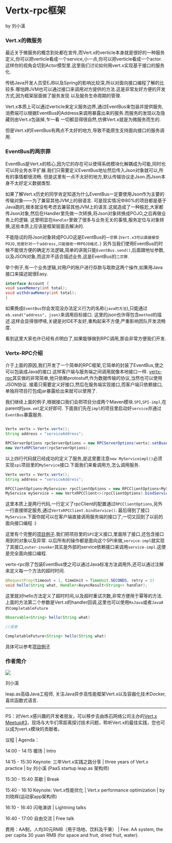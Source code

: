 # Vertx-rpc框架 #

by 刘小溪

### Vert.x的微服务
最近关于微服务的概念到处都在宣传,而Vert.x的verticle本身就是很好的一种服务定义,你可以把verticle看成一个service,小一点,你可以把verticle看成一个actor.
这样你的视角会切到Actor模型里.这里我们讨论如何用vert.x实现基于接口的服务化.

传统Java开发人员受EJB以及Spring的影响比较深,所以对面向接口编程了解的比较多.哪怕跨JVM也可以通过接口来调用对方提供的方法.这是非常友好方便的开发方式,因为框架层面做了服务发现
以及服务生命周期的管理.

Vert.x本质上可以通过verticle来定义服务边界,通过EventBus来包装并提供服务,消费端可以根据EventBus的Address来调用暴露出来的服务.而服务的发现以及隐藏则由Vert.x包装掉,乍一看
一切都显得很自然,仿佛Vert.x就是为微服务而生的.

但是Vert.x的EventBus有两点不太好的地方,导致不能原生支持面向接口的服务调用.


### EventBus的两宗罪
EventBus是Vert.x的核心,因为它的存在可以使得系统模块化解耦成为可能,同时也可以将业务水平扩展.我们只需要定义EventBus地址然后传入Json对象就可以,所有的事情都很流畅.
但是这里有一点不太好的地方,默认传输协议走Json.而Json本身不太好定义数据类型.

如果了解Vert.x历史的同学肯定知道为什么EventBus一定要使用Json作为主要的传输对象——为了兼容其他JVM上的弱语言.
可是现实情况中80%的项目都是基于Java跑的,根本就没有考虑去兼容其他JVM上的语言.这就造成了一种尴尬,大家都传Json对象,然后在Handler里先做一次转换,将Json对象转换成POJO,之后再做业务上的逻辑.
这里明显在`Handler`里做了很多与业务无关的事情,服务定位与对象转换,这些本质上应该是框架层面去解决的.

不能隐试的将Json对象转成POJO这是EventBus的`一宗罪`.(`Vert.x3可以直接接受POJO,但是针对一个address,只能接收一种POJO格式.`)
另外当我们使用EventBus的时候不能很方便的确定方法逻辑,简单的讲我只能`EventBus.send()`,后面跟地址参数,以及JSON对象,而这并不适合描述业务,这是EventBus的`二宗罪`.

举个例子,有一个业务逻辑,对用户的账户进行存款与取款这两个操作,如果用Java接口来描述就很Easy.

```java
interface Account {
void saveMemory(int total);
void withdrawMemory(int total);
}
```

如果换成`EventBus`你会发现没办法定义行为的名称(`java的方法`),只能通过`eb.send("address", json)`来调用目标接口.
这里的json也许得包含`method`的描述.这样会显得很啰嗦,关键是对IDE不友好,重构起来不方便,严重影响团队开发流畅度.

看到这里大家也许已经有点明白了,如果能够做到RPC调用,那会非常方便我们开发.

### Vertx-RPC介绍
介于上面的原因,我们开发了一个简单的RPC框架,它简单的封装了EventBus,使之可以包装成Java的接口.这样客户端与服务端之间调用就像本地接口一样.
[vertx-rpc](https://github.com/LeapAppServices/vertx-rpc)其实做的非常简单,他只依赖protostuff,作为数据传输的协议,当然也可以使用JSON协议.
接着只需要定义好接口,然后在服务端实现接口,而客户端只依赖接口,单独将项目打包成jar暴露给出来就可以使用了.

我们继续上面的例子,根据接口我们会把项目分成两个Maven模块.`SPI`,`SPI-impl`,在parent的`pom.xml`定义好即可.
下面我们先在`impl`的项目里启动好`service`并通过`EventBus`暴露服务.

```java

Vertx vertx = Vertx.vertx();
String address = "serviceAddress";

RPCServerOptions rpcServerOptions = new RPCServerOptions(vertx).setBusAddress(address).addService(new MyServiceImpl());
new VertxRPCServer(rpcServerOptions);
```

以上四行代码就已经成功的定义了服务,是这里要注意`new MyServiceimpl()`必须实现`spi`项目里的`MyService`接口.下面我们来看调用方,怎么调用服务.

```java
Vertx vertx = Vertx.vertx();
String address = "serviceAddress";

RPCClientOptions<MyService> rpcClientOptions = new RPCClientOptions<MyService>(vertx).setBusAddress(address).setServiceClass(MyService.class);
MyService myService = new VertxRPCClient<>(rpcClientOptions).bindService();
```

这里本质上是两行代码,一行定义了rpcClient的配置通过`RPCClientOptions`,另外一行直接绑定服务,通过`VertxRPCClient.bindService()`.
最后得到了接口`MyService`.下面你就可以在客户端直接调用服务端的接口了,一切又回到了以前的面向接口编程 :)


这里有个完整的[项目例子](https://github.com/stream1984/vertx-rpc-example).我们把项目里的`SPI`定义接口,里面除了接口,还包含接口用到的对象以及异常.
以后所有的操作都是面向这个SPI来做,`service-impl`就实现了其接口,`outer-invoker`其实是外部的service依赖接口来调用`service-impl`.这便是完全面向接口编程.

vertx-rpc除了包装EventBus使之可以通过Java标准方法调用外,还可以通过注解来定义每一个方法的超时时间.

```java
@RequestProp(timeout = 1, timeUnit = TimeUnit.SECONDS, retry = 2)
void hello(String what, Handler<AsyncResult<String>> handler);
```

这里就对hello方法定义了超时时间,以及超时重试次数,非常方便用于幂等的方法.
上面的方法第二个参数是Vert.x的handler回调,这里也可以使用`RxJava`或者`Java8的CompletableFuture`

```java
Observable<String> hello(String what)

//或者

CompletableFuture<String> hello(String what)

```
具体可以参考[项目例子](https://github.com/stream1984/vertx-rpc-example)

### 作者简介 ###

![](http://vertxer.org/images/photo_liuxiaoxi.jpg)

刘小溪

leap.as高级Java工程师, 关注Java异步高性能框架Vert.x以及容器化技术Docker,喜欢函数式语言.


----------

PS：对Vert.x感兴趣的开发者朋友，可以移步去由炼石网络公司主办的[Vert.x Meetup#3](http://www.meetup.com/Vertx-Beijing/events/224580619/)，现场与大牛们零距离探讨技术问题，聆听Vert.x的最佳实践，您也可以成为vert.x模块的贡献者。

议程 | Agenda：

14:00 - 14:15 暖场 | Intro

14:15 - 15:30 Keynote: 三年Vert.x实践之路分享 | three years of Vert.x practice | by 刘小溪 (PaaS startup leap.as 架构师)

15:30 - 15:40 茶歇 | Break

15:40 - 16:10 Keynote: Vert.x性能优化 | Vert.x performance optimization | by 刘晓辉(运动家app架构师)

16:10 - 16:40 闪电演讲 | Lightning talks

16:40 - 17:00 自由交流 | Free talk

费用：AA制，人均30元RMB（用于场地、饮料及干果） | Fee: AA system, the per capita 30 yuan RMB (for space and fruit, dried fruit, water).